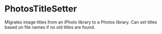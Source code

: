 # PhotosTitleSetter
Migrates image titles from an iPhoto library to a Photos library. Can set titles based on file names if no old titles are found. 
